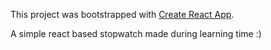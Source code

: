 This project was bootstrapped with [Create React App](https://github.com/facebookincubator/create-react-app).

A simple react based stopwatch made during learning time :)